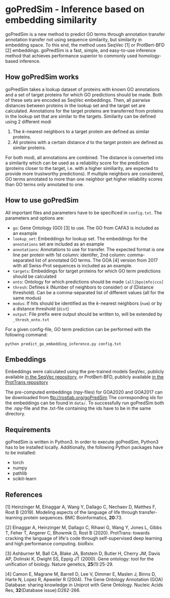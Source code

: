 # goPredSim - Inference based on embedding similarity

goPredSim is a new method to predict GO terms through annotation transfer annotation transfer not using sequence similarity, but similarity in embedding space. To this end, the method uses SeqVec [1] or ProtBert-BFD [2] embeddings. goPredSim is a fast, simple, and easy-to-use inference method that achieves performance superior to commonly used homology-based inference.

## How goPredSim works
goPredSim takes a lookup dataset of proteins with known GO annotations and a set of target proteins for which GO predictions should be made. Both of these sets are encoded as SeqVec embeddings. Then, all pairwise distances between proteins in the lookup set and the target set are calculated. Annotations for the target proteins are transferred from proteins in the lookup set that are similar to the targets. Similarity can be defined using 2 different modi

1. The *k*-nearest neighbors to a target protein are defined as similar proteins.
2. All proteins with a certain distance *d* to the target protein are defined as similar proteins.

For both modi, all annotations are combined. The distance is converted into a similarity which can be used as a reliability score for the prediction (proteins closer to the target, i.e. with a higher similiarity, are expected to provide more trustworthy predictions). If multiple neighbors are considered, GO terms annotated to more than one neighbor get higher reliability scores than GO terms only annotated to one.

## How to use goPredSim
All important files and parameters have to be specificed in `config.txt`. The parameters and options are:

- `go`: Gene Ontology (GO) [3] to use. The GO from CAFA3 is included as an example
- `lookup_set`: Embeddings for lookup set. The embeddings for the `annotations` set are included as an example
- `annotations`: Annotations to use for transfer. The expected format is one line per protein with 1st column: identifer, 2nd column: comma-separated list of annotated GO terms. The GOA [4] version from 2017 with all Swiss-Prot sequences is included as an example.
- `targets`: Embeddings for target proteins for which GO term predictions should be calculated
- `onto`: Ontology for which predictions should be made `[all|bpo|mfo|cco]`
- `thresh`: Defines *k* (Number of neighbors to consider) or *d* (Distance threshold). Can be a comma-separated list of different values (all for the same modus)
- `modus`: If hits should be identified as the *k*-nearest neighbors (`num`) or by a distance threshold (`dist`)
- `output`: File prefix were output should be written to, will be extended by `_thresh_onto.txt`

For a given config-file, GO term prediction can be performed with the following command:

`python predict_go_embedding_inference.py config.txt`

## Embeddings

Embeddings were calculated using the pre-trained models SeqVec, publicly available [in the SeqVec repository](https://github.com/Rostlab/SeqVec), or ProtBert-BFD, publicly available [in the ProtTrans repository](https://github.com/agemagician/ProtTrans)

The pre-computed embeddings (npy-files) for GOA2020 and GOA2017 can be downloaded from ftp://rostlab.org/goPredSim
The corresponding ids for the embeddings can be found in `data/`. To successfully run goPredSim both the .npy-file and the .txt-file containing the ids have to be in the same directory.

## Requirements
goPredSim is written in Python3. In order to execute goPredSim, Python3 has to be installed locally. Additionally, the following Python packages have to be installed:

- torch
- numpy
- pathlib
- scikit-learn

## References
[1] Heinzinger M, Elnaggar A, Wang Y, Dallago C, Nechaev D, Matthes F, Rost B (2019). Modeling aspects of the language of life through transfer-learning protein sequences. BMC Bioinformatics, **20**:73.

[2] Elnaggar A, Heinzinger M, Dallago C, Rihawi G, Wang Y, Jones L, Gibbs T, Feher T, Angerer C, Bhowmik D, Rost B (2020). ProtTrans: towards cracking the language of life's code through self-supervised deep learning and high performance computing. bioRxiv.

[3] Ashburner M, Ball CA, Blake JA, Botstein D, Butler H, Cherry JM, Davis AP, Dolinski K, Dwight SS, Eppig JT (2000). Gene ontology: tool for the unification of biology. Nature genetics, **25**(1):25-29.

[4] Camon E, Magrane M, Barrell D, Lee V, Dimmer E, Maslen J, Binns D, Harte N, Lopez R, Apweiler R (2004). The Gene Ontology Annotation (GOA) Database: sharing knowledge in Uniprot with Gene Ontology. Nucleic Acids Res, **32**(Database issue):D262-266.
